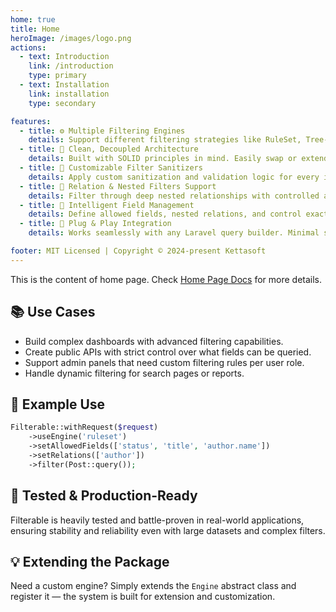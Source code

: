 ```yaml
---
home: true
title: Home
heroImage: /images/logo.png
actions:
  - text: Introduction
    link: /introduction
    type: primary
  - text: Installation
    link: installation
    type: secondary

features:
  - title: ⚙️ Multiple Filtering Engines
    details: Support different filtering strategies like RuleSet, Tree-Based, Dynamic Methods, and SQL Expressions — all pluggable and extensible.
  - title: 🧩 Clean, Decoupled Architecture
    details: Built with SOLID principles in mind. Easily swap or extend engines without touching core logic.
  - title: 🧼 Customizable Filter Sanitizers
    details: Apply custom sanitization and validation logic for every input field or filter operator.
  - title: 🔗 Relation & Nested Filters Support
    details: Filter through deep nested relationships with controlled access and relation depth to preserve performance and security.
  - title: 🧠 Intelligent Field Management
    details: Define allowed fields, nested relations, and control exactly what’s queryable in each context.
  - title: 🚀 Plug & Play Integration
    details: Works seamlessly with any Laravel query builder. Minimal setup required to get started.

footer: MIT Licensed | Copyright © 2024-present Kettasoft
---
```


This is the content of home page. Check [Home Page Docs][intro] for more details.

[intro]: /introduction

## 📚 Use Cases

- Build complex dashboards with advanced filtering capabilities.
- Create public APIs with strict control over what fields can be queried.
- Support admin panels that need custom filtering rules per user role.
- Handle dynamic filtering for search pages or reports.

## 🔧 Example Use

```php
Filterable::withRequest($request)
    ->useEngine('ruleset')
    ->setAllowedFields(['status', 'title', 'author.name'])
    ->setRelations(['author'])
    ->filter(Post::query());
```

## 🧪 Tested & Production-Ready

Filterable is heavily tested and battle-proven in real-world applications, ensuring stability and reliability even with large datasets and complex filters.

## 💡 Extending the Package

Need a custom engine? Simply extends the `Engine` abstract class and register it — the system is built for extension and customization.

